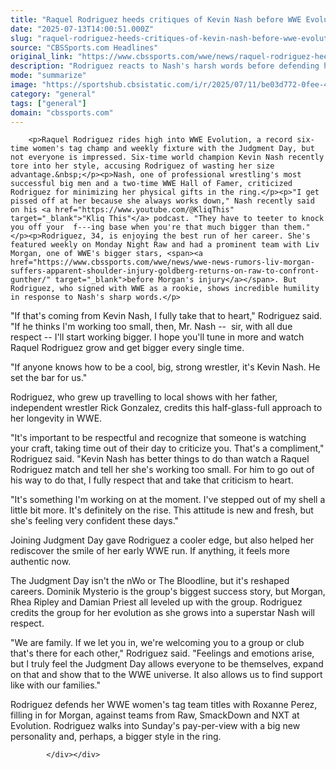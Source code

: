 ```yaml
---
title: "Raquel Rodriguez heeds critiques of Kevin Nash before WWE Evolution: 'I fully take that to heart'"
date: "2025-07-13T14:00:51.000Z"
slug: "raquel-rodriguez-heeds-critiques-of-kevin-nash-before-wwe-evolution:-'i-fully-take-that-to-heart'"
source: "CBSSports.com Headlines"
original_link: "https://www.cbssports.com/wwe/news/raquel-rodriguez-heeds-critiques-of-kevin-nash-before-wwe-evolution-i-fully-take-that-to-heart/"
description: "Rodriguez reacts to Nash's harsh words before defending her titles at Evolution"
mode: "summarize"
image: "https://sportshub.cbsistatic.com/i/r/2025/07/11/be03d772-0fee-4945-beef-fa1a9c33030e/thumbnail/1200x675/bd7cde797baf2207722031fee481828c/034-raw-03102025hm-36294-1920x1080-0b6948d41a308e2919af891e223ffd88.jpg"
category: "general"
tags: ["general"]
domain: "cbssports.com"
---
```

<div id="readability-page-1" class="page"><div>
        
        
                            
                
        <p>Raquel Rodriguez rides high into WWE Evolution, a record six-time women's tag champ and weekly fixture with the Judgment Day, but not everyone is impressed. Six-time world champion Kevin Nash recently tore into her style, accusing Rodriguez of wasting her size advantage.&nbsp;</p><p>Nash, one of professional wrestling's most successful big men and a two-time WWE Hall of Famer, criticized Rodriguez for minimizing her physical gifts in the ring.</p><p>"I get pissed off at her because she always works down," Nash recently said on his <a href="https://www.youtube.com/@KliqThis" target="_blank">"Kliq This"</a> podcast. "They have to teeter to knock you off your  f---ing base when you're that much bigger than them."</p><p>Rodriguez, 34, is enjoying the best run of her career. She's featured weekly on Monday Night Raw and had a prominent team with Liv Morgan, one of WWE's bigger stars, <span><a href="https://www.cbssports.com/wwe/news/wwe-news-rumors-liv-morgan-suffers-apparent-shoulder-injury-goldberg-returns-on-raw-to-confront-gunther/" target="_blank">before Morgan's injury</a></span>. But Rodriguez, who signed with WWE as a rookie, shows incredible humility in response to Nash's sharp words.</p>
        

<p>"If that's coming from Kevin Nash, I fully take that to heart," Rodriguez said. "If he thinks I'm working too small, then, Mr. Nash -- &nbsp;sir, with all due respect -- I'll start working bigger. I hope you'll tune in more and watch Raquel Rodriguez grow and get bigger every single time.&nbsp;</p><p>"If anyone knows how to be a cool, big, strong wrestler, it's Kevin Nash. He set the bar for us."</p><p>Rodriguez, who grew up travelling to local shows with her father, independent wrestler Rick Gonzalez, credits this half-glass-full approach to her longevity in WWE.</p>
        

<p>"It's important to be respectful and recognize that someone is watching your craft, taking time out of their day to criticize you. That's a compliment," Rodriguez said. "Kevin Nash has better things to do than watch a Raquel Rodriguez match and tell her she's working too small. For him to go out of his way to do that, I fully respect that and take that criticism to heart.</p><p>"It's something I'm working on at the moment. I've stepped out of my shell a little bit more. It's definitely on the rise. This attitude is new and fresh, but she's feeling very confident these days."</p><p>Joining Judgment Day gave Rodriguez a cooler edge, but also helped her rediscover the smile of her early WWE run. If anything, it feels more authentic now.&nbsp;</p>
        

<p>The Judgment Day isn't the nWo or The Bloodline, but it's reshaped careers. Dominik Mysterio is the group's biggest success story, but Morgan, Rhea Ripley and Damian Priest all leveled up with the group. Rodriguez credits the group for her evolution as she grows into a superstar Nash will respect.&nbsp;</p><p>"We are family. If we let you in, we're welcoming you to a group or club that's there for each other," Rodriguez said. "Feelings and emotions arise, but I truly feel the Judgment Day allows everyone to be themselves, expand on that and show that to the WWE universe. It also allows us to find support like with our families."</p><p>Rodriguez defends her WWE women's tag team titles with Roxanne Perez, filling in for Morgan, against teams from Raw, SmackDown and NXT at Evolution. Rodriguez walks into Sunday's pay-per-view with a big new personality and, perhaps, a bigger style in the ring.</p>
        




        
            </div></div>